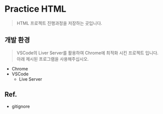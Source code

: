 # Practice HTML

> HTML 프로젝트 진행과정을 저장하는 곳입니다.

## 개발 환경

> VSCode의 Liver Server를 활용하여 Chrome에 최적화 시킨 프로젝트 입니다. 아래 제시된 프로그램을 사용해주십시오.

- Chrome
- VSCode
    - Live Server

## Ref.
- gitignore
